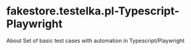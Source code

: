 # fakestore.testelka.pl-Typescript-Playwright

About Set of basic test cases with automation in Typescript/Playwright
